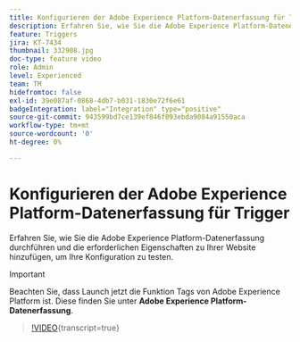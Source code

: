 ```yaml
---
title: Konfigurieren der Adobe Experience Platform-Datenerfassung für Trigger
description: Erfahren Sie, wie Sie die Adobe Experience Platform-Datenerfassung durchführen und die erforderlichen Eigenschaften zu Ihrer Website hinzufügen, um Ihre Konfiguration zu testen.
feature: Triggers
jira: KT-7434
thumbnail: 332908.jpg
doc-type: feature video
role: Admin
level: Experienced
team: TM
hidefromtoc: false
exl-id: 39e087af-0868-4db7-b031-1830e72f6e61
badgeIntegration: label="Integration" type="positive"
source-git-commit: 943599bd7ce139ef846f093ebda9084a91550aca
workflow-type: tm+mt
source-wordcount: '0'
ht-degree: 0%

---
```


# Konfigurieren der Adobe Experience Platform-Datenerfassung für Trigger

Erfahren Sie, wie Sie die Adobe Experience Platform-Datenerfassung durchführen und die erforderlichen Eigenschaften zu Ihrer Website hinzufügen, um Ihre Konfiguration zu testen.

>[!IMPORTANT]
>
> Beachten Sie, dass Launch jetzt die Funktion Tags von Adobe Experience Platform ist. Diese finden Sie unter **Adobe Experience Platform-Datenerfassung**.

>[!VIDEO](https://video.tv.adobe.com/v/332908?learn=on){transcript=true}
